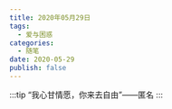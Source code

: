 ```yaml
---
title: 2020年05月29日
tags:
  - 爱与困惑
categories:
  - 随笔
date: 2020-05-29
publish: false
---
```

:::tip
“我心甘情愿，你来去自由”——匿名
:::

<!-- more -->

<meting-js server="netease" type="song" id="386538" lrc-type="0"></meting-js>
